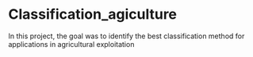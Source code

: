 # Classification_agiculture


In this project, the goal was to identify the best classification method for applications in agricultural exploitation
